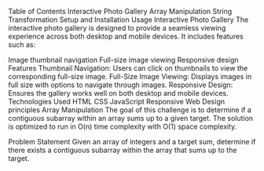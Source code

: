 Table of Contents
Interactive Photo Gallery
Array Manipulation
String Transformation
Setup and Installation
Usage
Interactive Photo Gallery
The interactive photo gallery is designed to provide a seamless viewing experience across both desktop and mobile devices. It includes features such as:

Image thumbnail navigation
Full-size image viewing
Responsive design
Features
Thumbnail Navigation: Users can click on thumbnails to view the corresponding full-size image.
Full-Size Image Viewing: Displays images in full size with options to navigate through images.
Responsive Design: Ensures the gallery works well on both desktop and mobile devices.
Technologies Used
HTML
CSS
JavaScript
Responsive Web Design principles
Array Manipulation
The goal of this challenge is to determine if a contiguous subarray within an array sums up to a given target. The solution is optimized to run in O(n) time complexity with O(1) space complexity.

Problem Statement
Given an array of integers and a target sum, determine if there exists a contiguous subarray within the array that sums up to the target.
